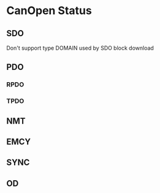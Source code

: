 # CanOpen Status

## SDO

Don't support type DOMAIN used by SDO block download

## PDO

### RPDO


### TPDO


## NMT


## EMCY


## SYNC


## OD

